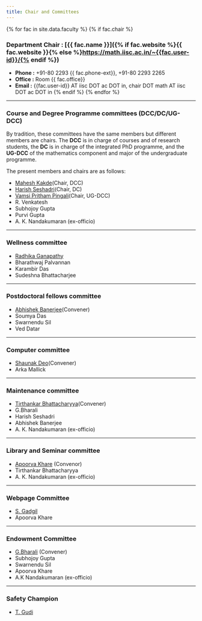 ```yaml
---
title: Chair and Committees
---
```


{% for fac in site.data.faculty %}
{% if fac.chair %}

### Department Chair : [{{ fac.name }}]({% if fac.website %}{{ fac.website }}{% else %}https://math.iisc.ac.in/~{{fac.user-id}}/{% endif %})

* __Phone :__ +91-80 2293 {{ fac.phone-ext}}, +91-80 2293 2265
* __Office :__ Room {{ fac.office}}
* __Email :__ {{fac.user-id}} AT iisc DOT ac DOT in, chair DOT math AT iisc DOT ac DOT in 
{% endif %}
{%  endfor %}

---

### Course and Degree Programme committees (DCC/DC/UG-DCC)

By tradition, these committees have the same members but different members are chairs. The __DCC__ is in charge of courses and of research students, the __DC__ is in charge of the integrated PhD programme, and the __UG-DCC__ of the mathematics component and major of the undergraduate programme.

The present members and chairs are as follows:

* [Mahesh Kakde](https://math.iisc.ac.in/~maheshkakde/)(Chair, DCC)
* [Harish Seshadri](https://math.iisc.ac.in/~harish/)(Chair, DC)
* [Vamsi Pritham Pingali](https://math.iisc.ac.in/~vamsipingali/)(Chair, UG-DCC)
* R. Venkatesh
* Subhojoy Gupta
* Purvi Gupta
* A. K. Nandakumaran (ex-officio)

---

### Wellness committee

* [Radhika Ganapathy](https://iisc.ac.in/women-scientists-in-iisc-dr-radhika-ganapathy/)
* Bharathwaj Palvannan
* Karambir Das
* Sudeshna Bhattacharjee

---

### Postdoctoral fellows committee

* [Abhishek Banerjee](https://sites.google.com/site/abhishekb1313/)(Convener)
* Soumya Das
* Swarnendu Sil
* Ved Datar

---

### Computer committee

* [Shaunak Deo](https://sites.google.com/view/shaunakdeo/)(Convener)
* Arka Mallick

---

### Maintenance committee

* [Tirthankar Bhattacharyya](https://math.iisc.ac.in/~tirtha/)(Convener)
* G.Bharali
* Harish Seshadri
* Abhishek Banerjee
* A. K. Nandakumaran (ex-officio)

---

### Library and Seminar committee

* [Apoorva Khare](https://math.iisc.ac.in/~khare/) (Convenor)
* Tirthankar Bhattacharyya
* A. K. Nandakumaran (ex-officio)

---

### Webpage Committee
* [S. Gadgil](https://math.iisc.ac.in/~gadgil/)
* Apoorva Khare

---

### Endowment Committee
* [G.Bharali](https://math.iisc.ac.in/~bharali/) (Convener)
* Subhojoy Gupta
* Swarnendu Sil
* Apoorva Khare
* A.K Nandakumaran (ex-officio)

---

### Safety Champion

* [T. Gudi](https://math.iisc.ac.in/~gudi/)
